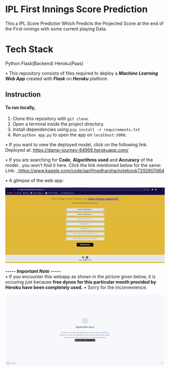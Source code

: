 # IPL First Innings Score Prediction
This a IPL Score Predictior Which Predicts the Projected Score at the end of the First-innings with some current playing Data.

# Tech Stack
Python
Flask(Backend)
Heroku(Paas)

• This repository consists of files required to deploy a ___Machine Learning Web App___ created with ___Flask___ on ___Heroku___ platform.

## Instruction
#### To run locally,
1) Clone this repository with `git clone`.
2) Open a terminal inside the project directory.
3) Install dependencies using `pip install -r requirements.txt`
3) Run `python app.py` to open the app on `localhost:5000`.


• If you want to view the deployed model, click on the following link:<br />
Deployed at: https://damp-journey-84956.herokuapp.com/

• If you are searching for __Code__, __Algorithms used__ and __Accuracy__ of the model.. you won't find it here. Click the link mentioned below for the same:<br />
Link: _https://www.kaggle.com/code/aarifmedharsha/notebook7292607d6d

• A glimpse of the web app:

 ![GIF](readme_resources/demo.gif)
 
_**----- Important Note -----**_<br />
• If you encounter this webapp as shown in the picture given below, it is occuring just because **free dynos for this particular month provided by Heroku have been completely used.**
• Sorry for the inconvenience.

![Heroku-Error](readme_resources/application-error-heroku.png)
